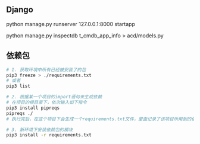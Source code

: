 ## Django
python manage.py runserver 127.0.0.1:8000
startapp

python manage.py inspectdb t_cmdb_app_info > acd/models.py


## 依赖包
```bash
# 1. 获取环境中所有已经被安装了的包
pip3 freeze > ./requirements.txt
# 或者
pip3 list

# 2. 根据某一个项目的import语句来生成依赖
# 在项目的根目录下，依次输入如下指令
pip3 install pipreqs
pipreqs ./
# 执行完后，在这个项目下会生成一个requirements.txt文件，里面记录了该项目所用到的依赖

# 3. 新环境下安装依赖包的模块
pip3 install -r requirements.txt

```